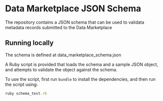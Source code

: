 Data Marketplace JSON Schema
============================

The repository contains a JSON schema that can be used to validata metadata records submitted to the Data Marketplace

Running locally
---------------

The schema is defined at data_marketplace_schema.json

A Ruby script is provided that loads the schema and a sample JSON object, and attempts to validate the object against the schema.

To use the script, first run `bundle` to install the dependencies, and then run the script using:

```ruby
ruby schema_test.rb
```
